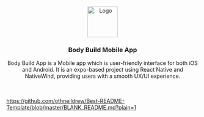 
<!-- Improved compatibility of back to top link: See: https://github.com/othneildrew/Best-README-Template/pull/73 -->
<a name="readme-top"></a>
<!--The copyright belong to <a href="https://www.youtube.com/watch?v=asMSo4DLq6s&t=2767s&ab_channel=CodeWithNomi">#CodeWithNomi</a> channel 
-->

<!-- PROJECT LOGO -->
<br />
<div align="center">
  <a href="https://github.com/github_username/repo_name">
    <img src="" alt="Logo" width="80" height="80">
  </a>

<h3 align="center">Body Build Mobile App</h3>

  <p align="center">
   Body Build App is a Mobile app which is
    user-friendly interface for both iOS and Android. It is an expo-based project using React Native and NativeWind, 
    providing users with a smooth UX/UI experience.
    <br />
<!--     <a href="https://github.com/github_username/repo_name"><strong>Explore the docs »</strong></a> -->
    <br />
    <br />
  </p>
</div>

https://github.com/othneildrew/Best-README-Template/blob/master/BLANK_README.md?plain=1

<!-- TABLE OF CONTENTS -->
